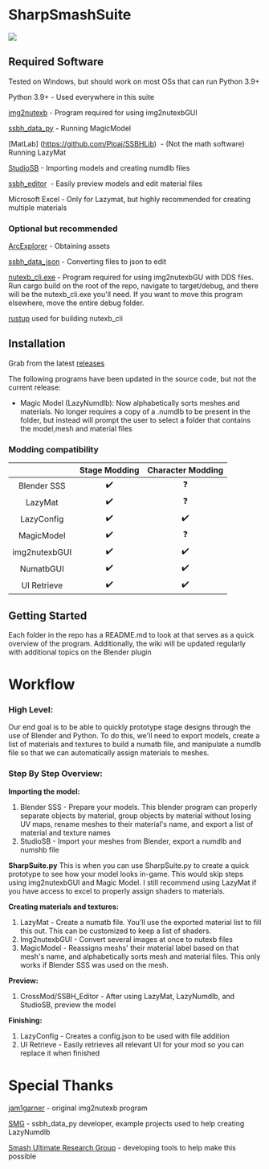 # SharpSmashSuite

![](https://user-images.githubusercontent.com/13909643/170925201-fde9546b-fd43-4415-b293-c594634fb7bd.png)

## Required Software

Tested on Windows, but should work on most OSs that can run Python 3.9+

Python 3.9+ - Used everywhere in this suite

[img2nutexb](https://github.com/jam1garner/img2nutexb) - Program required for using img2nutexbGUI

[ssbh\_data\_py](https://github.com/ScanMountGoat/ssbh_data_py) - Running MagicModel

[MatLab] (https://github.com/Ploaj/SSBHLib)  - (Not the math software) Running LazyMat

[StudioSB](https://github.com/Ploaj/StudioSB) - Importing models and creating numdlb files

[ssbh_editor](https://github.com/ScanMountGoat/ssbh_editor)  - Easily preview models and edit material files

Microsoft Excel - Only for Lazymat, but highly recommended for creating multiple materials

### Optional but recommended

[ArcExplorer](https://github.com/ScanMountGoat/ArcExplorer) - Obtaining assets

[ssbh_data_json](https://github.com/ultimate-research/ssbh_lib/releases) - Converting files to json to edit

[nutexb_cli.exe](https://github.com/jam1garner/nutexb) - Program required for using img2nutexbGU with DDS files. Run cargo build on the root of the repo, navigate to target/debug, and there will be the nutexb_cli.exe you'll need. If you want to move this program elsewhere, move the entire debug folder.

[rustup](https://www.rust-lang.org/tools/install) used for building nutexb_cli


## Installation

Grab from the latest [releases](https://github.com/CSharpM7/SharpSmashSuite/releases)

The following programs have been updated in the source code, but not the current release:

- Magic Model (LazyNumdlb): Now alphabetically sorts meshes and materials. No longer requires a copy of a .numdlb to be present in the folder, but instead will prompt the user to select a folder that contains the model,mesh and material files

### Modding compatibility

| | Stage Modding | Character Modding |
| :---:| :----:| :----:|
| Blender SSS | :heavy_check_mark: | :question: |
| LazyMat | :heavy_check_mark: | :question: |
| LazyConfig | :heavy_check_mark: | :heavy_check_mark: |
| MagicModel | :heavy_check_mark: | :question: |
| img2nutexbGUI | :heavy_check_mark: | :heavy_check_mark: |
| NumatbGUI | :heavy_check_mark: | :heavy_check_mark: |
| UI Retrieve | :heavy_check_mark: | :heavy_check_mark: |

## Getting Started

Each folder in the repo has a README.md to look at that serves as a quick overview of the program. Additionally, the wiki will be updated regularly with additional topics on the Blender plugin

# Workflow

### High Level:

Our end goal is to be able to quickly prototype stage designs through the use of Blender and Python. To do this, we'll need to export models, create a list of materials and textures to build a numatb file, and manipulate a numdlb file so that we can automatically assign materials to meshes.

### Step By Step Overview:

**Importing the model:**
1.  Blender SSS - Prepare your models. This blender program can properly separate objects by material, group objects by material without losing UV maps, rename meshes to their material's name, and export a list of material and texture names
2.  StudioSB - Import your meshes from Blender, export a numdlb and numshb file

**SharpSuite.py**
This is when you can use SharpSuite.py to create a quick prototype to see how your model looks in-game. This would skip steps using img2nutexbGUI and Magic Model. I still recommend using LazyMat if you have access to excel to properly assign shaders to materials.

**Creating materials and textures:**
1.  LazyMat - Create a numatb file. You'll use the exported material list to fill this out. This can be customized to keep a list of shaders.
2.  Img2nutexbGUI - Convert several images at once to nutexb files
3.  MagicModel - Reassigns meshs' their material label based on that mesh's name, and alphabetically sorts mesh and material files. This only works if Blender SSS was used on the mesh.

**Preview:**
1.  CrossMod/SSBH_Editor - After using LazyMat, LazyNumdlb, and StudioSB, preview the model

**Finishing:**
1.  LazyConfig - Creates a config.json to be used with file addition
2.  UI Retrieve - Easily retrieves all relevant UI for your mod so you can replace it when finished

# Special Thanks

[jam1garner](https://github.com/jam1garner) - original img2nutexb program

[SMG](https://github.com/ScanMountGoat) - ssbh\_data\_py developer, example projects used to help creating LazyNumdlb

[Smash Ultimate Research Group](https://github.com/ultimate-research) - developing tools to help make this possible
